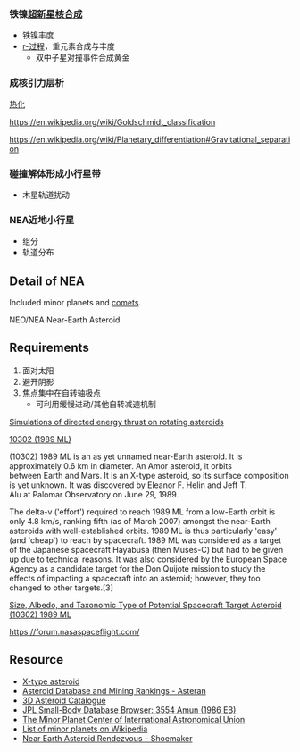 
### 铁镍[超新星核合成](https://zh.wikipedia.org/wiki/%E8%B6%85%E6%96%B0%E6%98%9F%E6%A0%B8%E5%90%88%E6%88%90)

* 铁镍丰度
* [r-过程](https://zh.wikipedia.org/wiki/R-%E9%81%8E%E7%A8%8B)，重元素合成与丰度
  * 双中子星对撞事件合成黄金

### 成核引力层析

[热化](https://zh.wikipedia.org/wiki/%E8%A1%8C%E6%98%9F%E5%88%86%E7%95%B0#%E5%8C%96%E5%AD%B8%E5%88%86%E7%95%B0)

https://en.wikipedia.org/wiki/Goldschmidt_classification

https://en.wikipedia.org/wiki/Planetary_differentiation#Gravitational_separation

### 碰撞解体形成小行星带

* 木星轨道扰动

### NEA近地小行星

* 组分
* 轨道分布

## Detail of NEA

Included minor planets and [comets](https://en.wikipedia.org/wiki/List_of_numbered_comets).

NEO/NEA Near-Earth Asteroid

## Requirements

1. 面对太阳 
2. 避开阴影 
3. 焦点集中在自转轴极点
    * 可利用缓慢进动/其他自转减速机制


[Simulations of directed energy thrust on rotating asteroids](http://www.deepspace.ucsb.edu/wp-content/uploads/2013/09/Griswold_etal_SPIE2015_AsteroidRotation_Paper_R42.pdf)

[10302 (1989 ML)](https://en.wikipedia.org/wiki/(10302)_1989_ML)

(10302) 1989 ML is an as yet unnamed near-Earth asteroid. It is approximately 0.6 km in diameter. An Amor asteroid, it orbits between Earth and Mars. It is an X-type asteroid, so its surface composition is yet unknown. It was discovered by Eleanor F. Helin and Jeff T. Alu at Palomar Observatory on June 29, 1989.

The delta-v ('effort') required to reach 1989 ML from a low-Earth orbit is only 4.8 km/s, ranking fifth (as of March 2007) amongst the near-Earth asteroids with well-established orbits. 1989 ML is thus particularly 'easy' (and 'cheap') to reach by spacecraft.
1989 ML was considered as a target of the Japanese spacecraft Hayabusa (then Muses-C) but had to be given up due to technical reasons. It was also considered by the European Space Agency as a candidate target for the Don Quijote mission to study the effects of impacting a spacecraft into an asteroid; however, they too changed to other targets.[3]

[Size, Albedo, and Taxonomic Type of Potential Spacecraft Target Asteroid (10302) 1989 ML ](https://hal.archives-ouvertes.fr/hal-00499068/document)

https://forum.nasaspaceflight.com/

## Resource

* [X-type asteroid](https://en.wikipedia.org/wiki/X-type_asteroid)
* [Asteroid Database and Mining Rankings - Asteran](http://www.asterank.com/)
* [3D Asteroid Catalogue](https://space.frieger.com/asteroids/)
* [JPL Small-Body Database Browser: 3554 Amun (1986 EB)](https://ssd.jpl.nasa.gov/sbdb.cgi?sstr=3554+Amun)
* [The Minor Planet Center of International Astronomical Union](http://www.minorplanetcenter.net/db_search/show_object?utf8=%E2%9C%93&object_id=10302)
* [List of minor planets on Wikipedia](https://en.wikipedia.org/wiki/List_of_minor_planets)
* [Near Earth Asteroid Rendezvous – Shoemaker](https://en.wikipedia.org/wiki/NEAR_Shoemaker)
